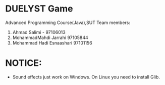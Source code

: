 # DUELYST Game
Advanced Programming Course(Java),SUT
Team members:
1. Ahmad Salimi - 97106013
2. MohammadMahdi Jarrahi 97105844
3. Mohammad Hadi Esnaashari 97101156



# NOTICE:
* Sound effects just work on Windows. On Linux you need to install Glib.
